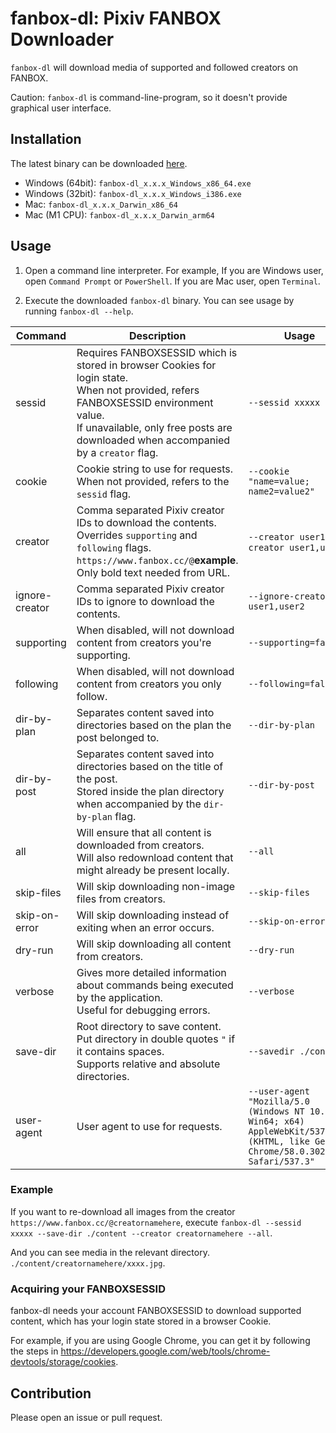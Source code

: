 # fanbox-dl: Pixiv FANBOX Downloader

`fanbox-dl` will download media of supported and followed creators on FANBOX.

Caution: `fanbox-dl` is command-line-program, so it doesn't provide graphical user interface.

## Installation

The latest binary can be downloaded [here](https://github.com/hareku/fanbox-dl/releases/latest).

- Windows (64bit): `fanbox-dl_x.x.x_Windows_x86_64.exe`
- Windows (32bit): `fanbox-dl_x.x.x_Windows_i386.exe`
- Mac: `fanbox-dl_x.x.x_Darwin_x86_64`
- Mac (M1 CPU): `fanbox-dl_x.x.x_Darwin_arm64`

## Usage

1. Open a command line interpreter. For example, If you are Windows user, open `Command Prompt` or `PowerShell`. If you are Mac user, open `Terminal`.

2. Execute the downloaded `fanbox-dl` binary. You can see usage by running `fanbox-dl --help`.

| Command | Description | Usage | Default |
| --- | --- | --- | ---: |
| sessid | Requires FANBOXSESSID which is stored in browser Cookies for login state. <br>When not provided, refers FANBOXSESSID environment value. <br>If unavailable, only free posts are downloaded when accompanied by a `creator` flag. | `--sessid xxxxx` | `NULL` |
| cookie | Cookie string to use for requests. <br>When not provided, refers to the `sessid` flag. | `--cookie "name=value; name2=value2"` | `NULL` |
| creator | Comma separated Pixiv creator IDs to download the contents. <br>Overrides `supporting` and `following` flags. <br>`https://www.fanbox.cc/@`**example**. <br>Only bold text needed from URL. | `--creator user1`, `--creator user1,user2` | `NULL` |
| ignore-creator | Comma separated Pixiv creator IDs to ignore to download the contents. | `--ignore-creator user1,user2` | `NULL` |
| supporting | When disabled, will not download content from creators you're supporting. | `--supporting=false` | `true` |
| following | When disabled, will not download content from creators you only follow. | `--following=false` | `true` |
| dir-by-plan | Separates content saved into directories based on the plan the post belonged to. | `--dir-by-plan` | `false` |
| dir-by-post | Separates content saved into directories based on the title of the post. <br>Stored inside the plan directory when accompanied by the `dir-by-plan` flag. | `--dir-by-post` | `false` |
| all | Will ensure that all content is downloaded from creators. <br>Will also redownload content that might already be present locally. | `--all` | `false` |
| skip-files | Will skip downloading non-image files from creators. | `--skip-files` | `false` |
| skip-on-error | Will skip downloading instead of exiting when an error occurs. | `--skip-on-error` | `false` |
| dry-run | Will skip downloading all content from creators. | `--dry-run` | `false` |
| verbose | Gives more detailed information about commands being executed by the application. <br>Useful for debugging errors. | `--verbose` | `false` |
| save-dir | Root directory to save content. <br>Put directory in double quotes `"` if it contains spaces. <br> Supports relative and absolute directories. | `--savedir ./content` | `./images` |
| user-agent | User agent to use for requests. | `--user-agent "Mozilla/5.0 (Windows NT 10.0; Win64; x64) AppleWebKit/537.36 (KHTML, like Gecko) Chrome/58.0.3029.110 Safari/537.3"` | `Mozilla/5.0 (Windows NT 10.0; Win64; x64) AppleWebKit/537.36 (KHTML, like Gecko) Chrome/58.0.3029.110 Safari/537.3` |

### Example

If you want to re-download all images from the creator `https://www.fanbox.cc/@creatornamehere`, execute `fanbox-dl --sessid xxxxx --save-dir ./content --creator creatornamehere --all`.

And you can see media in the relevant directory. `./content/creatornamehere/xxxx.jpg`.

### Acquiring your FANBOXSESSID

fanbox-dl needs your account FANBOXSESSID to download supported content, which has your login state stored in a browser Cookie.

For example, if you are using Google Chrome, you can get it by following the steps in https://developers.google.com/web/tools/chrome-devtools/storage/cookies.

## Contribution

Please open an issue or pull request.
